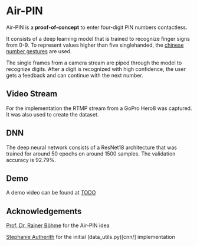 # Air-PIN

Air-PIN is a **proof-of-concept** to enter four-digit PIN numbers contactless.

It consists of a deep learning model that is trained to recognize finger signs from 0-9. To represent values higher than five singlehanded, the [chinese number gestures](https://en.wikipedia.org/wiki/Chinese_number_gestures) are used.

The single frames from a camera stream are piped through the model to recognize digits. After a digit is recognized with high confidence, the user gets a feedback and can continue with the next number.

## Video Stream
For the implementation the RTMP stream from a GoPro Hero8 was captured. It was also used to create the dataset.

## DNN
The deep neural network consists of a ResNet18 architecture that was trained for around 50 epochs on around 1500 samples.
The validation accuracy is 92.79%.

## Demo
A demo video can be found at [TODO](youtube.com)

## Acknowledgements
[Prof. Dr. Rainer Böhme](https://informationsecurity.uibk.ac.at/people/rainer-boehme/) for the Air-PIN idea

[Stephanie Autherith](https://informationsecurity.uibk.ac.at/people/stephanie-autherith/) for the initial (data_utils.py)[cnn/] implementation